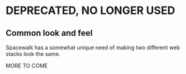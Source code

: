 
# **DEPRECATED, NO LONGER USED**

## Common look and feel

Spacewalk has a somewhat unique need of making two different web stacks look the same. 


MORE TO COME

